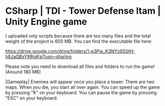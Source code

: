# CSharp | TDI - Tower Defense Itam | Unity Engine game

I uploaded only scripts because there are too many files and the total weight of the project is 600 MB.
You can find the executable file here:

https://drive.google.com/drive/folders/1-p3Pw_K3NYz9SStH-h8JaQBsY98jgKsi?usp=sharing

Please note you need to download all files and folders to run the game! (Around 180 MB)

|Gameplay|
Enemies will appear once you place a tower.
There are two maps.
When you die, you start all over again.
You can speed up the game by pressing "K" on your keyboard.
You can pause the game by pressing "ESC" on your keyboard.
